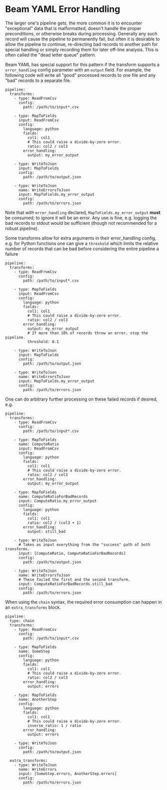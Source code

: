 <!--
    Licensed to the Apache Software Foundation (ASF) under one
    or more contributor license agreements.  See the NOTICE file
    distributed with this work for additional information
    regarding copyright ownership.  The ASF licenses this file
    to you under the Apache License, Version 2.0 (the
    "License"); you may not use this file except in compliance
    with the License.  You may obtain a copy of the License at

      http://www.apache.org/licenses/LICENSE-2.0

    Unless required by applicable law or agreed to in writing,
    software distributed under the License is distributed on an
    "AS IS" BASIS, WITHOUT WARRANTIES OR CONDITIONS OF ANY
    KIND, either express or implied.  See the License for the
    specific language governing permissions and limitations
    under the License.
-->

# Beam YAML Error Handling

The larger one's pipeline gets, the more common it is to encounter "exceptional"
data that is malformatted, doesn't handle the proper preconditions, or otherwise
breaks during processing.  Generally any such record will cause the pipeline to
permanently fail, but often it is desirable to allow the pipeline to continue,
re-directing bad records to another path for special handling or simply
recording them for later off-line analysis.  This is often called the
"dead letter queue" pattern.

Beam YAML has special support for this pattern if the transform supports a
`error_handling` config parameter with an `output` field.  For example,
the following code will write all "good" processed records to one file and
any "bad" records to a separate file.

```
pipeline:
  transforms:
    - type: ReadFromCsv
      config:
        path: /path/to/input*.csv

    - type: MapToFields
      input: ReadFromCsv
      config:
        language: python
        fields:
          col1: col1
          # This could raise a divide-by-zero error.
          ratio: col2 / col3
        error_handling:
          output: my_error_output

    - type: WriteToJson
      input: MapToFields
      config:
        path: /path/to/output.json

    - type: WriteToJson
      name: WriteErrorsToJson
      input: MapToFields.my_error_output
      config:
        path: /path/to/errors.json
```

Note that with `error_handling` declared, `MapToFields.my_error_output`
**must** be consumed; to ignore it will be an error.  Any use is fine, e.g.
logging the bad records to stdout would be sufficient (though not recommended
for a robust pipeline).

Some transforms allow for extra arguments in their error_handling config, e.g.
for Python functions one can give a `threshold` which limits the relative number
of records that can be bad before considering the entire pipeline a failure

```
pipeline:
  transforms:
    - type: ReadFromCsv
      config:
        path: /path/to/input*.csv

    - type: MapToFields
      input: ReadFromCsv
      config:
        language: python
        fields:
          col1: col1
          # This could raise a divide-by-zero error.
          ratio: col2 / col3
        error_handling:
          output: my_error_output
          # If more than 10% of records throw an error, stop the pipeline.
          threshold: 0.1

    - type: WriteToJson
      input: MapToFields
      config:
        path: /path/to/output.json

    - type: WriteToJson
      name: WriteErrorsToJson
      input: MapToFields.my_error_output
      config:
        path: /path/to/errors.json
```

One can do arbitrary further processing on these failed records if desired,
e.g.

```
pipeline:
  transforms:
    - type: ReadFromCsv
      config:
        path: /path/to/input*.csv

    - type: MapToFields
      name: ComputeRatio
      input: ReadFromCsv
      config:
        language: python
        fields:
          col1: col1
          # This could raise a divide-by-zero error.
          ratio: col2 / col3
        error_handling:
          output: my_error_output

    - type: MapToFields
      name: ComputeRatioForBadRecords
      input: ComputeRatio.my_error_output
      config:
        language: python
        fields:
          col1: col1
          ratio: col2 / (col3 + 1)
        error_handling:
          output: still_bad

    - type: WriteToJson
      # Takes as input everything from the "success" path of both transforms.
      input: [ComputeRatio, ComputeRatioForBadRecords]
      config:
        path: /path/to/output.json

    - type: WriteToJson
      name: WriteErrorsToJson
      # These failed the first and the second transform.
      input: ComputeRatioForBadRecords.still_bad
      config:
        path: /path/to/errors.json
```

When using the `chain` syntax, the required error consumption can happen
in an `extra_transforms` block.

```
pipeline:
  type: chain
  transforms:
    - type: ReadFromCsv
      config:
        path: /path/to/input*.csv

    - type: MapToFields
      name: SomeStep
      config:
        language: python
        fields:
          col1: col1
          # This could raise a divide-by-zero error.
          ratio: col2 / col3
        error_handling:
          output: errors

    - type: MapToFields
      name: AnotherStep
      config:
        language: python
        fields:
          col1: col1
          # This could raise a divide-by-zero error.
          inverse_ratio: 1 / ratio
        error_handling:
          output: errors

    - type: WriteToJson
      config:
        path: /path/to/output.json

  extra_transforms:
    - type: WriteToJson
      name: WriteErrors
      input: [SomeStep.errors, AnotherStep.errors]
      config:
        path: /path/to/errors.json
```
